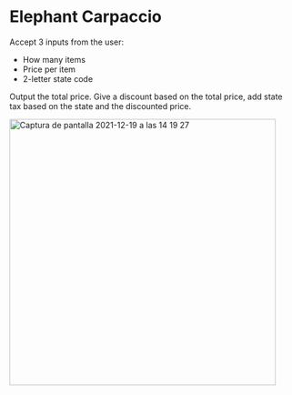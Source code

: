 # Elephant Carpaccio

Accept 3 inputs from the user:
 - How many items
- Price per item
- 2-letter state code

Output the total price. Give a discount based on the total price, add state tax based on the state and the discounted price.

<img width="468" alt="Captura de pantalla 2021-12-19 a las 14 19 27" src="https://user-images.githubusercontent.com/6014261/146676266-dc2b391d-65c4-4abc-8e88-0e9382161e52.png">
